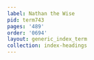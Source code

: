 ```yaml
---
label: Nathan the Wise
pid: term743
pages: '489'
order: '0694'
layout: generic_index_term
collection: index-headings
---
```

